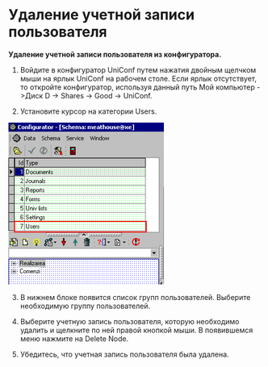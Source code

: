 # Удаление учетной записи пользователя

**Удаление учетной записи пользователя из конфигуратора.**

1. Войдите в конфигуратор UniConf путем нажатия двойным щелчком мыши на ярлык UniConf на рабочем столе. Если ярлык отсутствует, то откройте конфигуратор, используя данный путь Мой компьютер -&gt;Диск D -&gt; Shares -&gt; Good -&gt; UniConf.  

2. Установите курсор на категории Users. 

![](../../../.gitbook/assets/ydalenie1.png)

3. В нижнем блоке появится список групп пользователей. Выберите необходимую группу пользователей.

4. Выберите учетную запись пользователя, которую необходимо удалить и щелкните по ней правой кнопкой мыши. В появившемся меню нажмите на Delete Node.

5. Убедитесь, что учетная запись пользователя была удалена.

